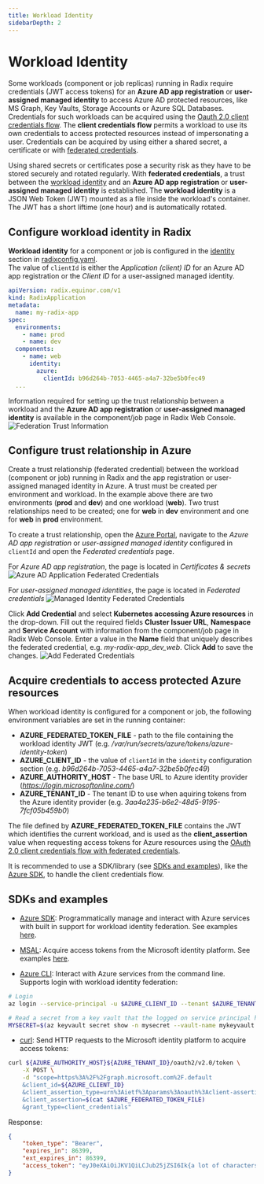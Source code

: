 ```yaml
---
title: Workload Identity
sidebarDepth: 2
---
```

# Workload Identity

Some workloads (component or job replicas) running in Radix require credentials (JWT access tokens) for an **Azure AD app registration** or **user-assigned managed identity** to access Azure AD protected resources, like MS Graph, Key Vaults, Storage Accounts or Azure SQL Databases. Credentials for such workloads can be acquired using the [Oauth 2.0 client credentials flow](https://learn.microsoft.com/en-us/azure/active-directory/develop/v2-oauth2-client-creds-grant-flow). The **client credentials flow** permits a workload to use its own credentials to access protected resources instead of impersonating a user. Credentials can be acquired by using either a shared secret, a certificate or with [federated credentials](https://learn.microsoft.com/en-us/azure/active-directory/develop/v2-oauth2-client-creds-grant-flow#third-case-access-token-request-with-a-federated-credential).

Using shared secrets or certificates pose a security risk as they have to be stored securely and rotated regularly. With **federated credentials**, a trust between the [workload identity](https://learn.microsoft.com/en-us/azure/active-directory/develop/workload-identity-federation) and an **Azure AD app registration** or **user-assigned managed identity** is established. The **workload identity** is a JSON Web Token (JWT) mounted as a file inside the workload's container. The JWT has a short liftime (one hour) and is automatically rotated.

## Configure workload identity in Radix

**Workload identity** for a component or job is configured in the [identity](../../references/reference-radix-config/#identity) section in [radixconfig.yaml](../../references/reference-radix-config/).  
The value of `clientId` is either the *Application (client) ID* for an Azure AD app registration or the *Client ID* for a user-assigned managed identity.

```yaml
apiVersion: radix.equinor.com/v1
kind: RadixApplication
metadata:
  name: my-radix-app
spec:
  environments:
    - name: prod
    - name: dev
  components:
    - name: web
      identity:
        azure:
          clientId: b96d264b-7053-4465-a4a7-32be5b0fec49
  ...
```

Information required for setting up the trust relationship between a workload and the **Azure AD app registration** or **user-assigned managed identity** is available in the component/job page in Radix Web Console.
![Federation Trust Information](./identity-web-console.png "Federation Trust Information")  

## Configure trust relationship in Azure

Create a trust relationship (federated credential) between the workload (component or job) running in Radix and the app registration or user-assigned managed identity in Azure. A trust must be created per environment and workload. In the example above there are two environments (**prod** and **dev**) and one workload (**web**). Two trust relationships need to be created; one for **web** in **dev** environment and one for **web** in **prod** environment.

To create a trust relationship, open the [Azure Portal](https://portal.azure.com/), navigate to the *Azure AD app registration* or *user-assigned managed identity* configured in `clientId` and open the *Federated credentials* page.

For *Azure AD app registration*, the page is located in *Certificates & secrets*
![Azure AD Application Federated Credentials](./azure-ad-app-federation.png "Azure AD Application Federated Credentials")  

For *user-assigned managed identities*, the page is located in *Federated credentials*
![Managed Identity Federated Credentials](./managed-identity-federation.png "Managed Identity Federated Credentials")  

Click **Add Credential** and select **Kubernetes accessing Azure resources** in the drop-down. Fill out the required fields **Cluster Issuer URL**, **Namespace** and **Service Account** with information from the component/job page in Radix Web Console. Enter a value in the **Name** field that uniquely describes the federated credential, e.g. *my-radix-app_dev_web*. Click **Add** to save the changes.
![Add Federated Credentials](./add-federated-credentials.png "Add Federated Credentials")  

## Acquire credentials to access protected Azure resources

When workload identity is configured for a component or job, the following environment variables are set in the running container:
- **AZURE_FEDERATED_TOKEN_FILE** - path to the file containing the workload identity JWT (e.g. */var/run/secrets/azure/tokens/azure-identity-token*)
- **AZURE_CLIENT_ID** - the value of `clientId` in the `identity` configuration section (e.g. *b96d264b-7053-4465-a4a7-32be5b0fec49*)
- **AZURE_AUTHORITY_HOST** - The base URL to Azure identity provider (*https://login.microsoftonline.com/*)
- **AZURE_TENANT_ID** - The tenant ID to use when aquiring tokens from the Azure identity provider (e.g. *3aa4a235-b6e2-48d5-9195-7fcf05b459b0*)

The file defined by **AZURE_FEDERATED_TOKEN_FILE** contains the JWT which identifies the current workload, and is used as the **client_assertion** value when requesting access tokens for Azure resources using the [OAuth 2.0 client credentials flow with federated credentials](https://learn.microsoft.com/en-us/azure/active-directory/develop/v2-oauth2-client-creds-grant-flow#third-case-access-token-request-with-a-federated-credential).

It is recommended to use a SDK/library (see [SDKs and examples](./#sdks-and-examples)), like the [Azure SDK](https://azure.github.io/azure-workload-identity/docs/topics/language-specific-examples/azure-identity-sdk.html), to handle the client credentials flow.

## SDKs and examples

- [Azure SDK](https://azure.microsoft.com/en-us/downloads/): Programmatically manage and interact with Azure services with built in support for workload identity federation. See examples [here](https://azure.github.io/azure-workload-identity/docs/topics/language-specific-examples/azure-identity-sdk.html).

- [MSAL](https://learn.microsoft.com/en-us/azure/active-directory/develop/msal-overview): Acquire access tokens from the Microsoft identity platform. See examples [here](https://azure.github.io/azure-workload-identity/docs/topics/language-specific-examples/azure-identity-sdk.html).

- [Azure CLI](https://learn.microsoft.com/en-us/cli/azure/): Interact with Azure services from the command line. Supports login with workload identity federation:
```bash
# Login
az login --service-principal -u $AZURE_CLIENT_ID --tenant $AZURE_TENANT_ID --federated-token $(cat $AZURE_FEDERATED_TOKEN_FILE) --allow-no-subscriptions

# Read a secret from a key vault that the logged on service principal has access to
MYSECRET=$(az keyvault secret show -n mysecret --vault-name mykeyvault --query value -o tsv)
```


- [curl](https://curl.se/): Send HTTP requests to the Microsoft identity platform to acquire access tokens:
```bash
curl ${AZURE_AUTHORITY_HOST}${AZURE_TENANT_ID}/oauth2/v2.0/token \
	-X POST \
	-d "scope=https%3A%2F%2Fgraph.microsoft.com%2F.default
    &client_id=${AZURE_CLIENT_ID}
    &client_assertion_type=urn%3Aietf%3Aparams%3Aoauth%3Aclient-assertion-type%3Ajwt-bearer
    &client_assertion=$(cat $AZURE_FEDERATED_TOKEN_FILE)
    &grant_type=client_credentials"
```

Response:

```json
{
    "token_type": "Bearer",
    "expires_in": 86399,
    "ext_expires_in": 86399,
    "access_token": "eyJ0eXAiOiJKV1QiLCJub25jZSI6Ik{a lot of characters here}"
}
```